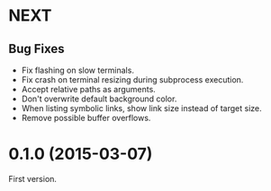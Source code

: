 # NEXT

## Bug Fixes

- Fix flashing on slow terminals.
- Fix crash on terminal resizing during subprocess execution.
- Accept relative paths as arguments.
- Don't overwrite default background color.
- When listing symbolic links, show link size instead of target size.
- Remove possible buffer overflows.

# 0.1.0 (2015-03-07)

First version.
